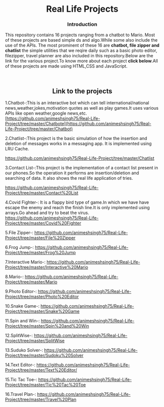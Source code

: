 <h1 align="center">Real Life Projects</h1>
<h3 align="center">Introduction</h3>
<p>This repository contains 16 projects ranging from a chatbot to Mario. Most of these projects are based simple ds and algo.While some also include the use of the APIs.
The most prominent of these 16 are <b>chatbot, file zipper and chatlist</b> the simple utilities that we reqire daily such as a basic photo editor, filezipper, travel planner 
are also included in this repository.Below are the link for the various project.To know more about each project <b>click below</b>.All of these projects are made using HTML,CSS and JavaScript.

 <br/></p>


<h2 align="center">Link to the projects</h2>

1.Chatbot-:This is an interactive bot which can tell international/national news,weather,jokes,motivation quotes as well as play games.It uses various APIs like open weather,google news,etc.<br/>
[https://github.com/animeshsingh75/Real-Life-Project/tree/master/Chatbote](https://github.com/animeshsingh75/Real-Life-Project/tree/master/Chatbot)
<br/>

2.Chatlist-:This project is the basic simulation of how the insertion and deletion of messages works in a messaging app. It is implemented using LRU Cache.

https://github.com/animeshsingh75/Real-Life-Project/tree/master/Chatlist<br/>

3.Contact List-:This project is the implementation of a contact list present in our phones.So the operation it performs are insertion/deletion and searching of data.
It also shows the real life application of tries.

https://github.com/animeshsingh75/Real-Life-Project/tree/master/Contact%20List<br/>

4.Covid Fighter-:
It is a flappy bird type of game.In which we have have escape the enemy and reach the finish line.It is only implemented using arrays.Go ahead and try to beat the virus.
https://github.com/animeshsingh75/Real-Life-Project/tree/master/Covid%20Fighter<br/>

5.File Zipper-:
https://github.com/animeshsingh75/Real-Life-Project/tree/master/File%20Zipper<br/>

6.Frog Jump-:
https://github.com/animeshsingh75/Real-Life-Project/tree/master/Frog%20Jump<br/>

7.Interactive Mario-:
https://github.com/animeshsingh75/Real-Life-Project/tree/master/Interactive%20Mario<br/>

8.Mario-:
https://github.com/animeshsingh75/Real-Life-Project/tree/master/Mario<br/>

9.Photo Editor-:
https://github.com/animeshsingh75/Real-Life-Project/tree/master/Photo%20Editor<br/>

10.Snake Game-:
https://github.com/animeshsingh75/Real-Life-Project/tree/master/Snake%20Game<br/>

11.Spin and Win-:
https://github.com/animeshsingh75/Real-Life-Project/tree/master/Spin%20and%20Win<br/>

12.SplitWise-:
https://github.com/animeshsingh75/Real-Life-Project/tree/master/SplitWise<br/>

13.Suduko Solver-:
https://github.com/animeshsingh75/Real-Life-Project/tree/master/Sudoku%20Solver<br/>

14.Text Editor-:
https://github.com/animeshsingh75/Real-Life-Project/tree/master/Text%20Editor/<br/>

15.Tic Tac Toe-:
https://github.com/animeshsingh75/Real-Life-Project/tree/master/Tic%20Tac%20Toe<br/>

16.Travel Plan-:
https://github.com/animeshsingh75/Real-Life-Project/tree/master/Travel%20Plan<br/>
